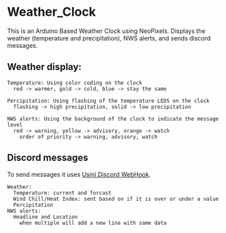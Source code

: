 # Weather_Clock

  This is an Arduino Based Weather Clock using NeoPixels. Displays the weather (temperature and precipitation), NWS alerts, and sends discord messages.

## Weather display:
```
Temperature: Using color coding on the clock
  red -> warmer, gold -> cold, blue -> stay the same

Percipitation: Using flashing of the temperature LEDS on the clock
  flashing -> high precipitation, solid -> low precipitation

NWS alerts: Using the background of the clock to indicate the message level
  red -> warning, yellow -> advisory, orange -> watch
    order of priority -> warning, advisory, watch
```

## Discord messages
To send messages it uses [Usini Discord WebHook](https://github.com/usini/usini_discord_webhook).
```
Weather:
  Temperature: current and forcast
  Wind Chill/Heat Index: sent based on if it is over or under a value
  Percipitation
NWS alerts:
  Headline and Location
    when multiple will add a new line with same data
```
